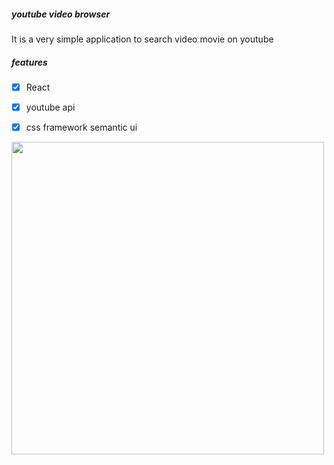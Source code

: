##### youtube video browser
It is a very simple application to search video movie on youtube

##### features
- [x] React
- [x] youtube api
- [x] css framework semantic ui
 

<img src="https://user-images.githubusercontent.com/66154455/119220670-a0736300-bb26-11eb-973c-4a50d1a2dc92.png" width="500px">

